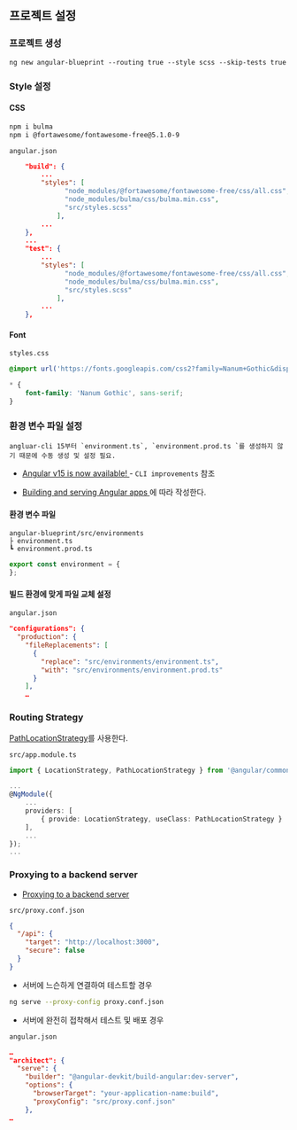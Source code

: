 ## 프로젝트 설정


### 프로젝트 생성

```
ng new angular-blueprint --routing true --style scss --skip-tests true
```

### Style 설정

#### CSS

```bash
npm i bulma
npm i @fortawesome/fontawesome-free@5.1.0-9
```

`angular.json`
```json
    "build": {
        ...
        "styles": [
              "node_modules/@fortawesome/fontawesome-free/css/all.css",
              "node_modules/bulma/css/bulma.min.css",
              "src/styles.scss"
            ],
        ...
    },
    ...
    "test": {
        ...
        "styles": [
              "node_modules/@fortawesome/fontawesome-free/css/all.css",
              "node_modules/bulma/css/bulma.min.css",
              "src/styles.scss"
            ],
        ...
    },
```

#### Font

`styles.css`
```css
@import url('https://fonts.googleapis.com/css2?family=Nanum+Gothic&display=swap');

* {
    font-family: 'Nanum Gothic', sans-serif;
}
```


### 환경 변수 파일 설정

    angluar-cli 15부터 `environment.ts`, `environment.prod.ts `를 생성하지 않기 때문에 수동 생성 및 설정 필요.

- [Angular v15 is now available!
](https://blog.angular.io/angular-v15-is-now-available-df7be7f2f4c8) - `CLI improvements` 참조

- [Building and serving Angular apps
](https://angular.io/guide/build)에 따라 작성한다.


#### 환경 변수 파일

```
angular-blueprint/src/environments
├ environment.ts
┗ environment.prod.ts
```

```typescript
export const environment = {
};
```

#### 빌드 환경에 맞게 파일 교체 설정

`angular.json`
```json
"configurations": {
  "production": {
    "fileReplacements": [
      {
        "replace": "src/environments/environment.ts",
        "with": "src/environments/environment.prod.ts"
      }
    ],
    …
```

### Routing Strategy

[PathLocationStrategy](https://angular.io/api/common/PathLocationStrategy)를 사용한다.

`src/app.module.ts`
```typescript
import { LocationStrategy, PathLocationStrategy } from '@angular/common';

...
@NgModule({
    ...
    providers: [
        { provide: LocationStrategy, useClass: PathLocationStrategy }
    ],
    ...
});
...
```

### Proxying to a backend server

- [Proxying to a backend server](https://angular.io/guide/build#proxying-to-a-backend-server)

`src/proxy.conf.json`
```json
{
  "/api": {
    "target": "http://localhost:3000",
    "secure": false
  }
}
```

- 서버에 느슨하게 연결하여 테스트할 경우

```bash
ng serve --proxy-config proxy.conf.json
```

- 서버에 완전히 접착해서 테스트 및 배포 경우

`angular.json`
```json
…
"architect": {
  "serve": {
    "builder": "@angular-devkit/build-angular:dev-server",
    "options": {
      "browserTarget": "your-application-name:build",
      "proxyConfig": "src/proxy.conf.json"
    },
…
```